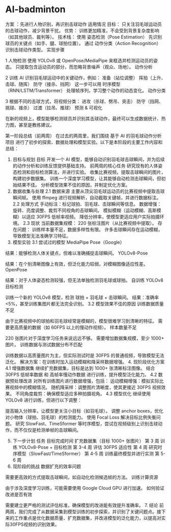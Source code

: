 # AI-badminton

方案 ：先进行人物识别，再识别击球动作
适用情况
目标： 只关注羽毛球运动员的击球动作，减少背景干扰。
优势： 训练更加精准，不会受到背景复杂度影响（如其他球员、裁判等）。
技术栈：
使用 姿态检测（Pose Estimation） 先识别球员的关键点（如手、腿、球拍位置）。
通过 动作分类（Action Recognition） 识别击球动作类型。
实现步骤

1 人物检测
使用 YOLOv8 或 OpenPose/MediaPipe 来框选并检测运动员的姿态。
只提取包含运动员的部分，而忽略背景噪声（观众、场地）。
动作分析

2 训练 AI 识别羽毛球运动中的关键动作，例如：
准备（站位调整）
挥拍（上升、击球、随挥）
防守（接杀、挡网）
这一步可以用 时序模型（RNN/LSTM/Transformer） 处理帧序列，学习整个动作的动态变化。
动作分类

3 根据不同的击球方式，将视频分类：
进攻（杀球、劈吊、突击）
防守（挡网、挑球、接杀）
过渡（拉吊、推球）
预测 & 可视化

在新的视频上，模型能够检测球员并识别其击球动作，最终可以生成数据统计、热力图，甚至是教练建议。


第一阶段总结（前两周）
在过去的两周里，我们围绕 基于 AI 的羽毛球动作分析项目 进行了初步的探索、数据处理和模型实验。以下是本阶段的主要工作内容和总结：

1. 目标与规划
目标
开发一个 AI 模型，能够自动识别羽毛球击球瞬间，并为后续的动作分析和训练反馈提供基础支持。
前两周的核心任务
研究现有的人体姿态检测和目标检测算法，并进行实验。
收集比赛视频，提取击球瞬间的图片，构建初步数据集。
训练一个深度学习模型，让其能够自动检测击球瞬间，但初始结果不佳。
分析模型效果不佳的原因，并制定优化方案。
2. 数据收集与处理
2.1 数据来源
主要从顶尖羽毛球运动员的比赛视频中提取击球瞬间帧。
使用 ffmpeg 进行视频解析，自动截取关键帧，并进行数据标注。
2.2 处理方式
手动标注：标记球拍、羽毛球、击球瞬间等信息。
数据增强：
旋转、亮度调整、裁剪不同视角的击球瞬间。
模拟模糊（运动模糊、高斯模糊）以适应 30FPS 低帧率视频。
降低分辨率，使模型更适应用户实际拍摄环境。
2.3 现状
当前数据集规模：
220 张标注图片（从比赛视频中提取）。
存在问题：
训练样本量不足，数据多样性有限。
许多击球瞬间存在运动模糊，导致模型无法准确学习特征。
3. 模型实验
3.1 尝试过的模型
MediaPipe Pose（Google）

结果：能够检测人体关键点，但难以准确捕捉击球瞬间。
YOLOv8-Pose

结果：在个别清晰图像上有效，但泛化能力较弱，对模糊图像适应性差。
OpenPose

结果：对于人体姿态检测较强，但无法单独检测羽毛球或球拍。
自训练 YOLOv8 目标检测

训练一个新的 YOLOv8 模型，检测 球拍 + 羽毛球 + 击球瞬间。
结果：准确率 <5%，甚至训练集图片都无法完全识别。
3.2 模型效果不佳的原因
训练数据质量不足

由于比赛视频中的球拍和羽毛球经常是模糊的，模型很难学习到清晰的特征。
需要更高质量的数据（如 60FPS 以上的慢动作视频）。
样本数量不足

220 张图片对于深度学习任务来说远远不够。
需要增加数据集规模，至少 1000+ 图片。
训练数据与测试数据分布不匹配

训练数据以高质量图片为主，但实际测试时是 30FPS 的普通视频，导致模型无法泛化。
解决方案：在训练时加入运动模糊和降采样数据增强。
4. 现阶段优化方案
4.1 增强数据集
继续扩充数据集，目标是达到 1000+ 张清晰标注图像。
结合 30FPS 低帧率数据 和 高帧率慢动作数据 进行训练，提升模型泛化能力。
4.2 数据预处理改进
对所有训练图片进行数据增强，包括：
运动模糊增强：模拟实际比赛视频中的模糊情况。
随机降采样：调整图片清晰度，使其更接近 30FPS 视频效果。
不同角度裁剪：确保模型适应多种拍摄视角。
4.3 模型优化
继续使用 YOLOv8 进行训练，但进行以下调整：

提高输入分辨率，让模型更关注小目标（如羽毛球）。
调整 anchor boxes，优化对小物体（球拍、羽毛球）的检测能力。
使用 Focal Loss 解决目标比例失衡问题。
研究 SlowFast、TimeSformer 等时序模型，尝试在视频级别上识别击球动作，而不仅仅是检测单帧的击球瞬间。

5. 下一步计划
任务	目标完成时间
扩充数据集（目标 1000+ 张图片）	第 3 周
训练 YOLOv8-Pose + 目标检测	第 3-4 周
评估 30FPS 适应性	第 4 周
研究时序模型（SlowFast/TimeSformer）	第 4-5 周
训练最终模型并进行实测	第 5-6 周
6. 现阶段的挑战
数据扩充的效率问题

需要更高效的方式提取击球瞬间，如自动化检测候选帧的方法。
训练计算资源

由于涉及深度学习训练，可能需要使用 Google Cloud GPU 进行加速。
如何验证改进是否有效

需要建立更严格的测试评估标准，确保模型的改进能有效提升准确率。
7. 结论
前两周，我们完成了从数据采集到模型训练的初步探索，并识别了关键问题点。接下来的工作重点是优化数据质量、扩充数据集，并改进模型的泛化能力，以提高对实际30FPS视频的识别效果。
